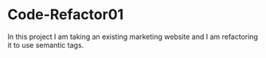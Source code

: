 # Code-Refactor01
In this project I am taking an existing marketing website and I am refactoring it to use semantic tags.
